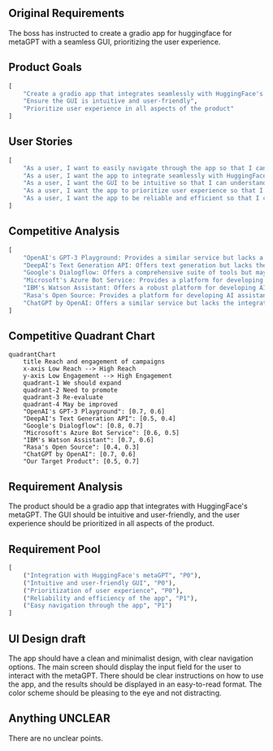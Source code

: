 ## Original Requirements
The boss has instructed to create a gradio app for huggingface for metaGPT with a seamless GUI, prioritizing the user experience.

## Product Goals
```python
[
    "Create a gradio app that integrates seamlessly with HuggingFace's metaGPT",
    "Ensure the GUI is intuitive and user-friendly",
    "Prioritize user experience in all aspects of the product"
]
```

## User Stories
```python
[
    "As a user, I want to easily navigate through the app so that I can use it efficiently",
    "As a user, I want the app to integrate seamlessly with HuggingFace's metaGPT so that I can use the features without any issues",
    "As a user, I want the GUI to be intuitive so that I can understand how to use the app without needing extensive guidance",
    "As a user, I want the app to prioritize user experience so that I can enjoy using the product",
    "As a user, I want the app to be reliable and efficient so that I can trust its performance"
]
```

## Competitive Analysis
```python
[
    "OpenAI's GPT-3 Playground: Provides a similar service but lacks a dedicated GUI",
    "DeepAI's Text Generation API: Offers text generation but lacks the integration with HuggingFace's metaGPT",
    "Google's Dialogflow: Offers a comprehensive suite of tools but may be overwhelming for users looking for a simple GUI",
    "Microsoft's Azure Bot Service: Provides a platform for developing bots but lacks the specific integration with HuggingFace's metaGPT",
    "IBM's Watson Assistant: Offers a robust platform for developing AI assistants but may not prioritize user experience in the same way",
    "Rasa's Open Source: Provides a platform for developing AI assistants but lacks the seamless GUI",
    "ChatGPT by OpenAI: Offers a similar service but lacks the integration with HuggingFace's metaGPT"
]
```

## Competitive Quadrant Chart
```mermaid
quadrantChart
    title Reach and engagement of campaigns
    x-axis Low Reach --> High Reach
    y-axis Low Engagement --> High Engagement
    quadrant-1 We should expand
    quadrant-2 Need to promote
    quadrant-3 Re-evaluate
    quadrant-4 May be improved
    "OpenAI's GPT-3 Playground": [0.7, 0.6]
    "DeepAI's Text Generation API": [0.5, 0.4]
    "Google's Dialogflow": [0.8, 0.7]
    "Microsoft's Azure Bot Service": [0.6, 0.5]
    "IBM's Watson Assistant": [0.7, 0.6]
    "Rasa's Open Source": [0.4, 0.3]
    "ChatGPT by OpenAI": [0.7, 0.6]
    "Our Target Product": [0.5, 0.7]
```

## Requirement Analysis
The product should be a gradio app that integrates with HuggingFace's metaGPT. The GUI should be intuitive and user-friendly, and the user experience should be prioritized in all aspects of the product.

## Requirement Pool
```python
[
    ("Integration with HuggingFace's metaGPT", "P0"),
    ("Intuitive and user-friendly GUI", "P0"),
    ("Prioritization of user experience", "P0"),
    ("Reliability and efficiency of the app", "P1"),
    ("Easy navigation through the app", "P1")
]
```

## UI Design draft
The app should have a clean and minimalist design, with clear navigation options. The main screen should display the input field for the user to interact with the metaGPT. There should be clear instructions on how to use the app, and the results should be displayed in an easy-to-read format. The color scheme should be pleasing to the eye and not distracting.

## Anything UNCLEAR
There are no unclear points.